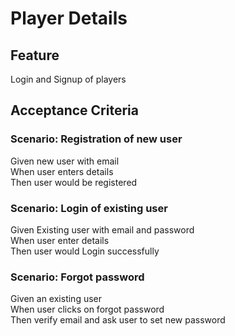 # Player Details

## Feature

Login and Signup of players

## Acceptance Criteria

### Scenario: Registration of new user

Given new user with email  
When user enters details  
Then user would  be registered

### Scenario: Login of existing user

Given Existing user with email and password  
When user enter details  
Then user would Login successfully

### Scenario: Forgot password

Given an existing user  
When user clicks on forgot password  
Then verify email and ask user to set new password

